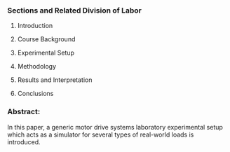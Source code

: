 ### Sections and Related Division of Labor

1. Introduction

2. Course Background

3. Experimental Setup

4. Methodology

5. Results and Interpretation

6. Conclusions

### Abstract:
In this paper, a generic motor drive systems laboratory experimental setup which acts as a simulator for several types of real-world loads is introduced.
